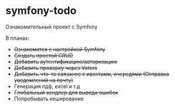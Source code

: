 # symfony-todo
Ознакомительный проект с Symfony

В планах:
- ~~Ознакомится с настройкой Symfony~~
- ~~Создать простой CRUD~~
- ~~Добавить аутентификацию/авторизацию~~
- ~~Добавить проверку через Voters~~
- ~~Добавить что-то связаное с ивентами, очередями (Отправка уведомлений на почту)~~
- Генерация пдф, excel и т.д 
- ~~Глобальный хендлер для вывода ошибок~~
- Попробывать кеширование